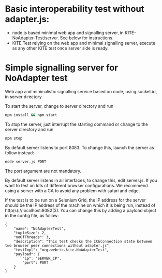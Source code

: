 # Basic interoperability test without adapter.js:

* node.js based minimal web app and signalling server, in KITE-NoAdapter-Test/server. See below for instructions.
* KITE Test relying on the web app and minimal signalling server, execute as any other KITE test once server side is ready.

# Simple signalling server for NoAdapter test

Web app and minimalistic signalling service based on node, using socket.io, in server directory

To start the server, change to server directory and run

```sh
npm install && npm start
```

To stop the server, just interrupt the starting command or change to the server directory and run

```sh
npm stop
```

By default server listens to port 8083. To change this, launch the server as follow instead:

```sh
node server.js PORT
```

The port argument are not mandatory.

By default server listens in all interfaces, to change this, edit server.js. If you want to test on lots of different browser configurations. We recommend using a server with a CA to avoid any problem with safari and edge.

If the test is to be run on a Selenium Grid, the IP address for the server should be the IP address of the machine on which it is being run, instead of http(s)://localhost:8082(3). You can change this by adding a payload object in the config file, as follow:

    {
        "name": "NoAdapterTest",
        "tupleSize": 2,
        "noOfThreads": 3,
        "description": "This test checks the ICEConnection state between two browser peer connections without adapter.js",
        "testImpl": "org.webrtc.kite.NoAdapterTest",
        "payload": {
            "ip": "SERVER_IP",
            "port": PORT
        }
    }
